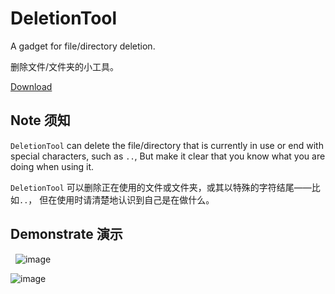 # DeletionTool
A gadget for file/directory deletion.

删除文件/文件夹的小工具。


[Download](https://github.com/differentrain/DeletionTool/raw/master/src/DeletionTool/bin/Release/DeletionTool.zip)

## Note 须知

`DeletionTool` can delete the file/directory that is currently in use or end with special characters, such as `..`, But make it clear that you know what you are doing when using it.

`DeletionTool` 可以删除正在使用的文件或文件夹，或其以特殊的字符结尾——比如`..`， 但在使用时请清楚地认识到自己是在做什么。

## Demonstrate 演示
 
![image](https://github.com/differentrain/DeletionTool/raw/master/imgs/11111.gif)



![image](https://github.com/differentrain/DeletionTool/raw/master/imgs/222.gif)


